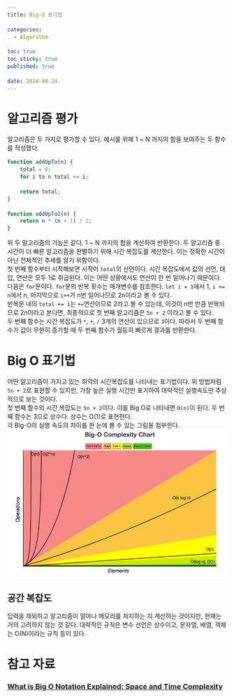 ```yaml
---
title: Big-O 표기법

categories:
  - Algorithm

toc: true
toc_sticky: true
published: true
 
date: 2024-08-24
---
```


# 알고리즘 평가
알고리즘은 두 가지로 평가할 수 있다. 예시를 위해 1 ~ N 까지의 합을 보여주는 두 함수를 작성했다.

```js
function addUpTo(n) {
	total = 0;
	for i to n total += i;

	return total;
}

function addUpTo2(n) {
	return n * (n + 1) / 2;
}
```

위 두 알고리즘의 기능은 같다. 1 ~ N 까지의 합을 계산하여 반환한다. 두 알고리즘 중 시간이 더 빠른 알고리즘을 판별하기 위해 시간 복잡도를 계산한다. 이는 정확한 시간이 아닌 전체적인 추세를 알기 위함이다.   
첫 번째 함수부터 시작해보면 시작이 `total`의 선언이다. 시간 복잡도에서 값의 선언, 대입, 연산은 모두 1로 취급된다. 이는 어떤 상황에서도 연산이 한 번 일어나기 때문이다.   
다음은 `for`문이다. `for`문의 반복 횟수는 매개변수를 참조한다. `let i = 1`에서 1, `i <= n`에서 n, 마지막으로 `i++`가 n번 일어나므로 2n이라고 볼 수 있다.   
반복문 내의 `total += i`는 `+=`연산이므로 2라고 볼 수 있는데, 이것이 n번 만큼 반복되므로 2n이라고 본다면, 최종적으로 첫 번째 알고리즘은 `5n + 2` 이라고 볼 수 있다.   
두 번째 함수는 시간 복잡도가 `*`, `+`, `/` 3개의 연산이 있으므로 `3`이다. 따라서 두 번째 함수가 값이 무한히 증가할 때 두 번째 함수가 월등히 빠르게 결과를 반환한다.   

# Big O 표기법
어떤 알고리즘이 가지고 있는 최악의 시간복잡도를 나타내는 표기법이다. 위 방법처럼 `5n + 2`로 표현할 수 있지만, 가장 높은 실행 시간만 표기하여 대략적인 실행속도만 추상적으로 보는 것이다.   
첫 번째 함수의 시간 복잡도는 `5n + 2`이다. 이를 Big O로 나타내면 `O(n)`이 된다.   두 번째 함수는 3으로 상수다. 상수는 O(1)로 표현한다.   
각 Big-O의 실행 속도의 차이를 한 눈에 볼 수 있는 그림을 첨부한다.   
![시간복잡도](/assets/images/big-0-01.png)   

## 공간 복잡도
입력을 제외하고 알고리즘이 얼마나 메모리를 차지하는 지 계산하는 것이지만, 현재는 거의 고려하지 않는 것 같다. 대략적인 규칙은 변수 선언은 상수이고, 문자열, 배열, 객체는 O(N)이라는 규칙 등이 있다.

# 참고 자료

### [What is Big O Notation Explained: Space and Time Complexity](https://www.freecodecamp.org/korean/news/big-o-notation-why-it-matters-and-why-it-doesnt-1674cfa8a23c/)